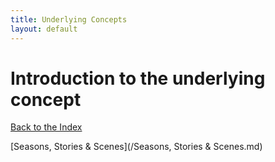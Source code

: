 ```yaml
---
title: Underlying Concepts
layout: default
---
```


# Introduction to the underlying concept

[Back to the Index](../index.md)

[Seasons, Stories & Scenes](/Seasons, Stories & Scenes.md)

